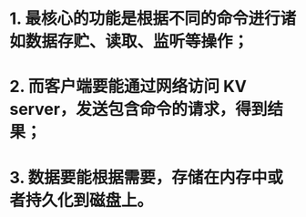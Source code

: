 # 1. 最核心的功能是根据不同的命令进行诸如数据存贮、读取、监听等操作；
# 2. 而客户端要能通过网络访问 KV server，发送包含命令的请求，得到结果；
# 3. 数据要能根据需要，存储在内存中或者持久化到磁盘上。